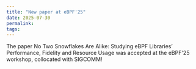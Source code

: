 ```yaml
---
title: "New paper at eBPF'25"
date: 2025-07-30
permalink:
tags:
---
```


The paper No Two Snowflakes Are Alike: Studying eBPF Libraries’ Performance, Fidelity and Resource Usage was accepted at the eBPF'25 workshop, collocated with SIGCOMM!